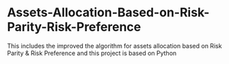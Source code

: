 # Assets-Allocation-Based-on-Risk-Parity-Risk-Preference
This includes the improved the algorithm for assets allocation based on Risk Parity &amp; Risk Preference and this project is based on Python
